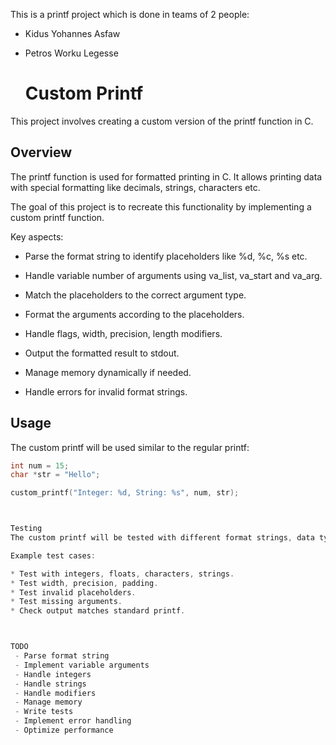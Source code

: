 This is a printf project which is done in teams of 2 people:
* Kidus Yohannes Asfaw
* Petros Worku Legesse

	# Custom Printf

This project involves creating a custom version of the printf function in C.

## Overview

The printf function is used for formatted printing in C. It allows printing data with special formatting like decimals, strings, characters etc.

The goal of this project is to recreate this functionality by implementing a custom printf function. 

Key aspects:

- Parse the format string to identify placeholders like %d, %c, %s etc.

- Handle variable number of arguments using va_list, va_start and va_arg. 

- Match the placeholders to the correct argument type.

- Format the arguments according to the placeholders. 

- Handle flags, width, precision, length modifiers.

- Output the formatted result to stdout.

- Manage memory dynamically if needed. 

- Handle errors for invalid format strings.


## Usage

The custom printf will be used similar to the regular printf:

```c
int num = 15;
char *str = "Hello";

custom_printf("Integer: %d, String: %s", num, str);



Testing
The custom printf will be tested with different format strings, data types, edge cases to ensure correct functionality.

Example test cases:

* Test with integers, floats, characters, strings.
* Test width, precision, padding.
* Test invalid placeholders.
* Test missing arguments.
* Check output matches standard printf.



TODO
 - Parse format string
 - Implement variable arguments
 - Handle integers
 - Handle strings
 - Handle modifiers
 - Manage memory
 - Write tests
 - Implement error handling
 - Optimize performance

